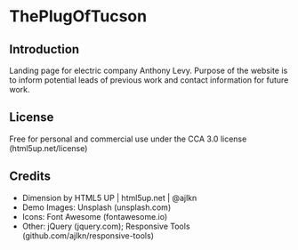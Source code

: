 # ThePlugOfTucson

## Introduction
Landing page for electric company Anthony Levy. Purpose of the website is to inform potential leads of previous work and contact information for future work. 

## License
Free for personal and commercial use under the CCA 3.0 license (html5up.net/license)

## Credits
- Dimension by HTML5 UP | html5up.net | @ajlkn
- Demo Images: Unsplash (unsplash.com)
- Icons: Font Awesome (fontawesome.io)
- Other: jQuery (jquery.com); Responsive Tools (github.com/ajlkn/responsive-tools)